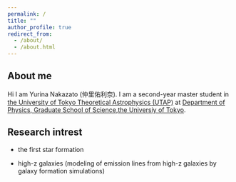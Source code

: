```yaml
---
permalink: /
title: ""
author_profile: true
redirect_from:
  - /about/
  - /about.html
---
```


## About me
Hi I am Yurina Nakazato (仲里佑利奈). I am a second-year master student in [the University of Tokyo Theoretical Astrophysics (UTAP)](http://www-utap.phys.s.u-tokyo.ac.jp/index.html) at [Department of Physics, Graduate School of Science](https://www.phys.s.u-tokyo.ac.jp/en/),[the Universiy of Tokyo](https://www.u-tokyo.ac.jp/en/). 

## Research intrest
* the first star formation

* high-z galaxies (modeling of emission lines from high-z galaxies by galaxy formation simulations)
